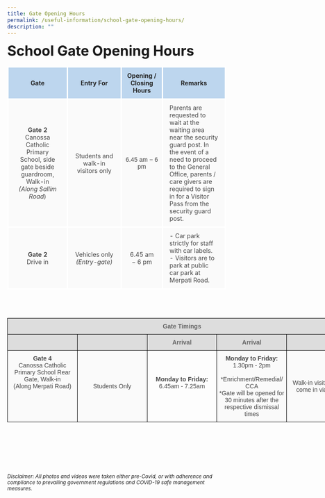 ```yaml
---
title: Gate Opening Hours
permalink: /useful-information/school-gate-opening-hours/
description: ""
---
```

<b><font size="6">School Gate Opening Hours</font></b>
	
<table style="border-collapse:collapse;border-spacing:0;table-layout: fixed; width:" class="tg">
<colgroup>
<col style="width: 200px">
<col style="width: 200px">
<col style="width: 150px">
<col style="width: 250px">
</colgroup>
	
<thead>
	
<tr>
<th style="background-color:#BDD6EE;border-color:white;border-style:solid;border-width:3px;color:#252525;font-family:;font-size:14px;font-weight:bold;overflow:hidden;padding:10px 5px;text-align:center;vertical-align:middle;word-break:normal"><span style="font-weight:bold;color:#252525">Gate</span></th>
<th style="background-color:#BDD6EE;border-color:white;border-style:solid;border-width:3px;color:#252525;font-family:;font-size:14px;font-weight:bold;overflow:hidden;padding:10px 5px;text-align:center;vertical-align:middle;word-break:normal"><span style="font-weight:bold;color:#252525">Entry For</span></th>
<th style="background-color:#BDD6EE;border-color:white;border-style:solid;border-width:3px;color:#252525;font-family:;font-size:14px;font-weight:bold;overflow:hidden;padding:10px 5px;text-align:center;vertical-align:middle;word-break:normal"><span style="font-weight:bold;color:#252525">Opening / Closing Hours</span></th>
<th style="background-color:#BDD6EE;border-color:white;border-style:solid;border-width:3px;color:#252525;font-family:;font-size:14px;font-weight:bold;overflow:hidden;padding:10px 5px;text-align:center;vertical-align:middle;word-break:normal"><span style="font-weight:bold;color:#252525">Remarks </span></th>
</tr>
</thead>
	
<tbody>
<tr>
<td style="background-color:#FAFAFA;border-color:white;border-style:solid;border-width:3px;color:#454545;font-family:, sans-serif;font-size:14px;overflow:hidden;padding:10px 15px;text-align:center;vertical-align:middle;word-break:normal"><b>Gate 2</b><br>
Canossa Catholic Primary School, side gate beside guardroom, Walk-in</span><br><em>(Along Sallim Road</em>)</td>
<td style="background-color:#FAFAFA;border-color:white;border-style:solid;border-width:3px;color:#454545;font-family:, sans-serif;font-size:14px;overflow:hidden;padding:10px 15px;text-align:center;vertical-align:middle;word-break:normal"><span style="color:#454545;background-color:#FAFAFA">Students and walk-in visitors only</span><br></td><td style="background-color:#FAFAFA;border-color:inherit;border-style:solid;border-width:1px;color:#454545;font-family:Arial, sans-serif;font-size:14px;overflow:hidden;padding:10px 5px;text-align:center;vertical-align:middle;word-break:normal"><span style="color:#454545;background-color:#FAFAFA">6.45 am −  6 pm</span><br></td>
<td style="background-color:#FAFAFA;border-color:white;border-style:solid;border-width:3px;color:#454545;font-family:, sans-serif;font-size:14px;overflow:hidden;padding:10px 15px;text-align:left;vertical-align:middle;word-break:normal"><span style="color:#454545;background-color:#FAFAFA">Parents are requested to wait at the waiting area near the security guard post. In the event of a need to proceed to the General Office, parents / care givers are required to sign in for a Visitor Pass from the security guard post. </span><br></td>
</tr>
<tr>
<td style="background-color:#FAFAFA;border-color:white;border-style:solid;border-width:3px;color:#454545;font-family:, sans-serif;font-size:14px;overflow:hidden;padding:10px 15px;text-align:center;vertical-align:middle;word-break:normal"><span style="font-weight:bold"> Gate 2</span><br><span style="color:#454545;background-color:#FAFAFA">Drive in</span><br></td>
<td style="background-color:#FAFAFA;border-color:white;border-style:solid;border-width:3px;color:#454545;font-family:, sans-serif;font-size:14px;overflow:hidden;padding:10px 15px;text-align:center;vertical-align:middle;word-break:normal">
<span style="color:#454545;background-color:#FAFAFA">Vehicles only</span><br><em>(Entry-gate)</em></td>
<td style="background-color:#FAFAFA;border-color:white;border-style:solid;border-width:3px;color:#454545;font-family:, sans-serif;font-size:14px;overflow:hidden;padding:10px 15px;text-align:center;vertical-align:middle;word-break:normal">6.45 am −  6 pm</span><br></td>
<td style="background-color:#FAFAFA;border-color:white;border-style:solid;border-width:3px;color:#454545;font-family:, sans-serif;font-size:14px;overflow:hidden;padding:10px 15px;text-align:left;vertical-align:middle;word-break:normal">
- Car park strictly for staff with car labels.<br>
- Visitors are to park at public car park at Merpati Road.</td>
</tr>
</tbody>
</table>
<br>
<br>
<table style="border-collapse:collapse;border-spacing:0;table-layout: fixed; width: 805px" class="tg">
<colgroup>
<col style="width: 161px">
<col style="width: 161px">
<col style="width: 161px">
<col style="width: 161px">
<col style="width: 161px">
</colgroup>
<thead>
<tr>
<th style="background-color:#DDD;border-color:black;border-style:solid;border-width:1px;color:#666;font-family:Arial, sans-serif;font-size:14px;font-weight:bold;overflow:hidden;padding:10px 5px;text-align:center;vertical-align:middle;word-break:normal" colspan="5"><span style="font-weight:bold;color:#666;background-color:#DDD">Gate Timings</span></th>
</tr>
</thead>
<tbody>
<tr>
<td style="background-color:#DDD;border-color:black;border-style:solid;border-width:1px;color:#666;font-family:Arial, sans-serif;font-size:14px;overflow:hidden;padding:10px 5px;text-align:left;vertical-align:top;word-break:normal"></td>
<td style="background-color:#DDD;border-color:black;border-style:solid;border-width:1px;color:#666;font-family:Arial, sans-serif;font-size:14px;font-weight:bold;overflow:hidden;padding:10px 5px;text-align:center;vertical-align:middle;word-break:normal"></td>
<td style="background-color:#DDD;border-color:black;border-style:solid;border-width:1px;color:#666;font-family:Arial, sans-serif;font-size:14px;font-weight:bold;overflow:hidden;padding:10px 5px;text-align:center;vertical-align:middle;word-break:normal"><span style="font-weight:bold;color:#666;background-color:#DDD">Arrival</span></td>
<td style="background-color:#DDD;border-color:black;border-style:solid;border-width:1px;color:#666;font-family:Arial, sans-serif;font-size:14px;font-weight:bold;overflow:hidden;padding:10px 5px;text-align:center;vertical-align:top;word-break:normal"><span style="font-weight:inherit;font-style:inherit;color:#666;background-color:#DDD">Arrival</span></td>
<td style="background-color:#DDD;border-color:black;border-style:solid;border-width:1px;color:#666;font-family:Arial, sans-serif;font-size:14px;font-weight:bold;overflow:hidden;padding:10px 5px;text-align:center;vertical-align:top;word-break:normal"></td></tr>
<tr>
<td style="background-color:#FAFAFA;border-color:black;border-style:solid;border-width:1px;color:#454545;font-family:Arial, sans-serif;font-size:14px;overflow:hidden;padding:10px 5px;text-align:center;vertical-align:top;word-break:normal"><span style="font-weight:bold;font-style:inherit">Gate 4</span><br><span style="color:#454545;background-color:#FAFAFA">Canossa Catholic Primary School Rear Gate, Walk-in</span><br><span style="color:#454545;background-color:#FAFAFA">(Along Merpati Road)</span></td>
<td style="background-color:#FAFAFA;border-color:black;border-style:solid;border-width:1px;color:#454545;font-family:Arial, sans-serif;font-size:14px;overflow:hidden;padding:10px 5px;text-align:center;vertical-align:top;word-break:normal">
<br><br><br><br>
<span style="font-weight:inherit;font-style:inherit;color:#454545;background-color:#FAFAFA">Students Only</span></td>
<td style="border-color:black;border-style:solid;border-width:1px;color:#484848;font-family:Arial, sans-serif;font-size:14px;overflow:hidden;padding:10px 5px;text-align:center;vertical-align:top;word-break:normal">
<br><br><br>
<span style="font-weight:bold;font-style:inherit">Monday to Friday:</span><br>6.45am - 7.25am<br></td>
<td style="background-color:#FAFAFA;border-color:black;border-style:solid;border-width:1px;color:#454545;font-family:Arial, sans-serif;font-size:14px;overflow:hidden;padding:10px 5px;text-align:center;vertical-align:top;word-break:normal"><span style="font-weight:bold;font-style:inherit">Monday to Friday:</span><br><span style="color:#454545;background-color:#FAFAFA">1.30pm - 2pm</span><br><br><span style="color:#454545;background-color:#FAFAFA">*Enrichment/Remedial/</span><br><span style="color:#454545;background-color:#FAFAFA">CCA</span><br><span style="color:#454545;background-color:#FAFAFA">*Gate will be opened for 30 minutes after the respective dismissal times</span></td>
<td style="background-color:#FAFAFA;border-color:black;border-style:solid;border-width:1px;color:#454545;font-family:Arial, sans-serif;font-size:14px;overflow:hidden;padding:10px 5px;text-align:center;vertical-align:middle;word-break:normal"><span style="color:#454545;background-color:#FAFAFA">Walk-in visitors are to come in via Gate 2</span></td>
</tr>
</tbody>
</table>


<br><br><br><br><br><br>
<sup>_Disclaimer: All photos and videos were taken either pre-Covid, or with adherence and compliance to prevailing government regulations and COVID-19 safe management measures._</sup>